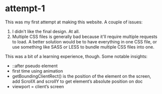 # attempt-1

This was my first attempt at making this website. A couple of issues:
1. I didn't like the final design. At all.
2. Multiple CSS files is generally bad because it'll require multiple requests to load. A better solution would be to have everything in one CSS file, or use something like SASS or LESS to bundle multiple CSS files into one.

This was a bit of a learning experience, though. Some notable insights:
- ::after pseudo element
- first time using animation
- getBoundingClientRect() is the position of the element on the screen, add ScrollX and scrollY to get element’s absolute position on doc
- viewport = client’s screen